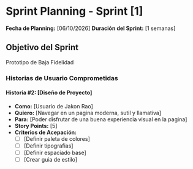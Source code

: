 # Sprint Planning - Sprint [1]

**Fecha de Planning:** [06/10/2026]
**Duración del Sprint:** [1 semanas]

## Objetivo del Sprint
Prototipo de Baja Fidelidad

### Historias de Usuario Comprometidas

#### Historia #2: [Diseño de Proyecto]
- **Como:** [Usuario de Jakon Rao]
- **Quiero:** [Navegar en un pagina moderna, sutil y llamativa]
- **Para:** [Poder disfrutar de una buena experiencia visual en la pagina]
- **Story Points:** [5]
- **Criterios de Acepación:**
  - [ ] [Definir paleta de colores]
  - [ ] [Definir tipografias]
  - [ ] [Definir espaciado base]
  - [ ] [Crear guia de estilo]
